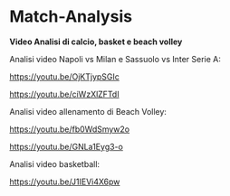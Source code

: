 # Match-Analysis
**Video Analisi di calcio, basket e beach volley**
 
Analisi video Napoli vs Milan e Sassuolo vs Inter Serie A:

https://youtu.be/OjKTjypSGIc

https://youtu.be/ciWzXlZFTdI

Analisi video allenamento di Beach Volley:

https://youtu.be/fb0WdSmyw2o

https://youtu.be/GNLa1Eyg3-o

Analisi video basketball:

https://youtu.be/J1IEVi4X6pw


